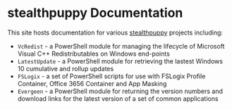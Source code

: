 # stealthpuppy Documentation

This site hosts documentation for various [stealthpuppy](https://stealthpuppy.com) projects including:

* `VcRedist` - a PowerShell module for managing the lifecycle of Microsoft Visual C++ Redistributables on Windows end-points
* `LatestUpdate` - a PowerShell module for retrieving the lastest Windows 10 cumulative and rollup updates
* `FSLogix` - a set of PowerShell scripts for use with FSLogix Profile Container, Office 3656 Container and App Masking
* `Evergeen` - a PowerShell module for returning the version numbers and download links for the latest version of a set of common applications

